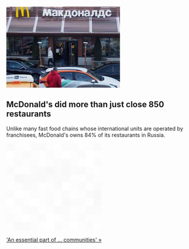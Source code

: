 
![McDonald's did more than just close 850 restaurants](./20220310175849.png)
## McDonald's did more than just close 850 restaurants

Unlike many fast food chains whose international units are operated by franchisees, McDonald's owns 84% of its restaurants in Russia.

![pic](../square_bg.png)

['An essential part of ... communities' »](https://www.yahoo.com/news/mcdonalds-didnt-just-close-850-200542820.html)
